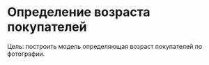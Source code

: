 # Определение возраста покупателей

Цель: построить модель определяющая возраст покупателей по фотографии.
